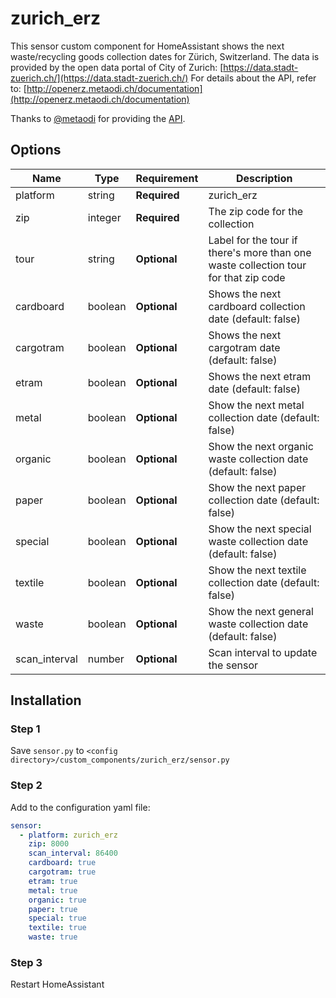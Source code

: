 # zurich_erz

This sensor custom component for HomeAssistant shows the next waste/recycling goods collection dates for Zürich, Switzerland.
The data is provided by the open data portal of City of Zurich: [https://data.stadt-zuerich.ch/](https://data.stadt-zuerich.ch/)
For details about the API, refer to: [http://openerz.metaodi.ch/documentation](http://openerz.metaodi.ch/documentation)

Thanks to [@metaodi](https://github.com/metaodi/) for providing the [API](https://github.com/metaodi/openerz).

## Options

| Name | Type | Requirement | Description
| ---- | ---- | ------- | -----------
| platform | string | **Required** | zurich_erz
| zip | integer | **Required** | The zip code for the collection
| tour | string | **Optional** | Label for the tour if there's more than one waste collection tour for that zip code
| cardboard | boolean | **Optional** | Shows the next cardboard collection date (default: false)
| cargotram | boolean | **Optional** | Shows the next cargotram date (default: false)
| etram | boolean | **Optional** | Shows the next etram date (default: false)
| metal | boolean | **Optional** | Show the next metal collection date (default: false)
| organic | boolean | **Optional** | Show the next organic waste collection date (default: false)
| paper | boolean | **Optional** | Show the next paper collection date (default: false)
| special | boolean | **Optional** | Show the next special waste collection date (default: false)
| textile | boolean | **Optional** | Show the next textile collection date (default: false)
| waste | boolean | **Optional** | Show the next general waste collection date (default: false)
| scan_interval | number | **Optional** | Scan interval to update the sensor


## Installation

### Step 1

Save `sensor.py` to `<config directory>/custom_components/zurich_erz/sensor.py`

### Step 2

Add to the configuration yaml file:

```yaml
sensor:
  - platform: zurich_erz
    zip: 8000
    scan_interval: 86400
    cardboard: true
    cargotram: true
    etram: true
    metal: true
    organic: true
    paper: true
    special: true
    textile: true
    waste: true
```

### Step 3

Restart HomeAssistant
